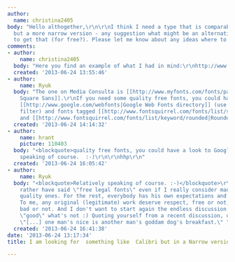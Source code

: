 ```yaml
---
author:
  name: christina2405
body: "Hello althogether,\r\n\r\nI think I need a type that is comparable to Calibri
  but a more narrow version - any suggestion what might be an alternative and were
  to get that (for free?). Please let me know about any ideas where to get that.\r\n\r\nThanks!\r\nChristina"
comments:
- author:
    name: christina2405
  body: "Here you find an example of what I had in mind:\r\nhttp://www.media-consulta.com/mc.html"
  created: '2013-06-24 13:55:46'
- author:
    name: Ryuk
  body: "The one on Media Consulta is [[http://www.myfonts.com/fonts/parachute/pf-square-sans-pro|PF
    Square Sans]].\r\nIf you need some quality free fonts, you could have a look to
    [[http://www.google.com/webfonts|Google Web Fonts directory]] (use \"sans\" as
    filter) and fonts tagged [[http://www.fontsquirrel.com/fonts/list/style/Sans|Sans]]
    and [[http://www.fontsquirrel.com/fonts/list/keyword/rounded|Rounded]] at Fontsquirrel."
  created: '2013-06-24 14:14:32'
- author:
    name: hrant
    picture: 110403
  body: "<blockquote>quality free fonts, you could have a look to Google Web Fonts</blockquote>\r\n\r\nRelatively
    speaking of course.  :-)\r\n\r\nhhp\r\n"
  created: '2013-06-24 16:05:42'
- author:
    name: Ryuk
  body: "<blockquote>Relatively speaking of course. :-)</blockquote>\r\nAgree. I'd
    rather have said \"free legal fonts\" even if I really consider many of them as
    quality ones. For the rest, everybody has his own expectations and standards.
    To me, any original (legitimate) work deserve respect, free or not, (technically)
    bad or not. And I don't want to start again the endless discussion about what's
    \"good\" what's not :) Quoting yourself from a recent discussion, don't forget
    \"[...] one man's nice is another man's goddam dog's breakfast.\" "
  created: '2013-06-24 16:41:38'
date: '2013-06-24 13:17:34'
title: I am looking for  something like  Calibri but in a Narrow version

---
```

